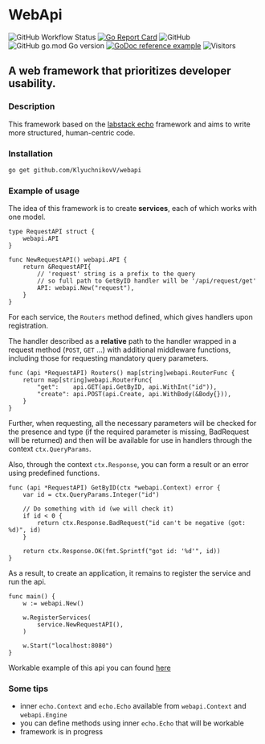 # WebApi

![GitHub Workflow Status](https://img.shields.io/github/workflow/status/KlyuchnikovV/webapi/Go?style=for-the-badge)
[![Go Report Card](https://goreportcard.com/badge/github.com/KlyuchnikovV/webapi?style=for-the-badge)](https://goreportcard.com/report/github.com/KlyuchnikovV/webapi)
![GitHub](https://img.shields.io/github/license/KlyuchnikovV/webapi?style=for-the-badge)
![GitHub go.mod Go version](https://img.shields.io/github/go-mod/go-version/KlyuchnikovV/webapi?style=for-the-badge)
[![GoDoc reference example](https://img.shields.io/badge/godoc-reference-blue.svg?style=for-the-badge)](https://pkg.go.dev/github.com/KlyuchnikovV/webapi)
![Visitors](https://visitor-badges.glitch.me?username=KlyuchnikovV&repo=webapi&style=for-the-badge&label=Views)


## A web framework that prioritizes developer usability.

### Description
This framework based on the [labstack echo](https://github.com/labstack/echo) framework and aims to write more structured, human-centric code.

### Installation

```sh
go get github.com/KlyuchnikovV/webapi
```
### Example of usage

The idea of this framework is to create **services**, each of which works with one model.

```golang
type RequestAPI struct {
    webapi.API
}

func NewRequestAPI() webapi.API {
    return &RequestAPI{
        // 'request' string is a prefix to the query
        // so full path to GetByID handler will be '/api/request/get'
		API: webapi.New("request"),
	}
}
```

For each service, the `Routers` method defined, which gives handlers upon registration.

The handler described as a **relative** path to the handler wrapped in a request method (`POST`, `GET` ...<!--(godoc link?)-->)
with additional middleware functions, including those for requesting mandatory query parameters.

```golang
func (api *RequestAPI) Routers() map[string]webapi.RouterFunc {
	return map[string]webapi.RouterFunc{
		"get":    api.GET(api.GetByID, api.WithInt("id")),
		"create": api.POST(api.Create, api.WithBody(&Body{})),
	}
}
```

Further, when requesting, all the necessary parameters will be checked for the presence and type (if the required parameter is missing, BadRequest will be returned) and then will be available for use in handlers through the context `ctx.QueryParams`. <!--(godoc link?)-->

Also, through the context `ctx.Response`<!--(godoc link?)-->, you can form a result or an error using predefined functions.

```golang
func (api *RequestAPI) GetByID(ctx *webapi.Context) error {
    var id = ctx.QueryParams.Integer("id")

    // Do something with id (we will check it)
    if id < 0 {
        return ctx.Response.BadRequest("id can't be negative (got: %d)", id)
    }

    return ctx.Response.OK(fmt.Sprintf("got id: '%d'", id))
}
```

As a result, to create an application, it remains to register the service and run the api.

```golang
func main() {
    w := webapi.New()

    w.RegisterServices(
        service.NewRequestAPI(),
    )

    w.Start("localhost:8080")
}
```

Workable example of this api you can found [here](https://github.com/KlyuchnikovV/webapi/tree/main/example)

### Some tips
 - inner `echo.Context` and `echo.Echo` available from `webapi.Context` and `webapi.Engine`
 - you can define methods using inner `echo.Echo` that will be workable
 - framework is in progress


